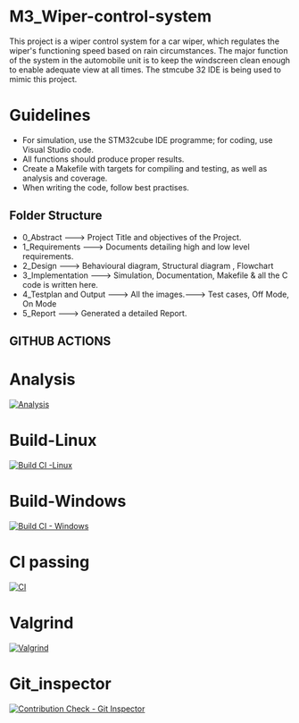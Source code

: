 # M3_Wiper-control-system
This project is a wiper control system for a car wiper, which regulates the wiper's functioning speed based on rain circumstances. The major function of the system in the automobile unit is to keep the windscreen clean enough to enable adequate view at all times.
The stmcube 32 IDE is being used to mimic this project.
# Guidelines
* For simulation, use the STM32cube IDE programme; for coding, use Visual Studio code.
* All functions should produce proper results.
* Create a Makefile with targets for compiling and testing, as well as analysis and coverage.
* When writing the code, follow best practises.
## Folder Structure
* 0_Abstract ---> Project Title and objectives of the Project.
* 1_Requirements ---> Documents detailing high and low level requirements.
* 2_Design --->  Behavioural diagram, Structural diagram , Flowchart
* 3_Implementation ---> Simulation, Documentation, Makefile & all the C code is written here.
* 4_Testplan and Output ---> All the images.---> Test cases,  Off Mode, On Mode
* 5_Report ---> Generated a detailed Report.


## GITHUB ACTIONS
# Analysis
[![Analysis](https://github.com/vaitheeshkumar/M3_Wiper-control-system/actions/workflows/Analysis.yml/badge.svg)](https://github.com/vaitheeshkumar/M3_Wiper-control-system/actions/workflows/Analysis.yml)
# Build-Linux
[![Build CI -Linux](https://github.com/vaitheeshkumar/M3_Wiper-control-system/actions/workflows/Bulid_Linux.yml/badge.svg)](https://github.com/vaitheeshkumar/M3_Wiper-control-system/actions/workflows/Bulid_Linux.yml)
# Build-Windows
[![Build CI - Windows](https://github.com/vaitheeshkumar/M3_Wiper-control-system/actions/workflows/Build_Windows.yml/badge.svg)](https://github.com/vaitheeshkumar/M3_Wiper-control-system/actions/workflows/Build_Windows.yml)
# CI passing
[![CI](https://github.com/vaitheeshkumar/M3_Wiper-control-system/actions/workflows/CI.yml/badge.svg)](https://github.com/vaitheeshkumar/M3_Wiper-control-system/actions/workflows/CI.yml)
# Valgrind
[![Valgrind](https://github.com/vaitheeshkumar/M3_Wiper-control-system/actions/workflows/Valgrind.yml/badge.svg)](https://github.com/vaitheeshkumar/M3_Wiper-control-system/actions/workflows/Valgrind.yml)
# Git_inspector
[![Contribution Check - Git Inspector](https://github.com/vaitheeshkumar/M3_Wiper-control-system/actions/workflows/git_inspector.yml/badge.svg)](https://github.com/vaitheeshkumar/M3_Wiper-control-system/actions/workflows/git_inspector.yml)
